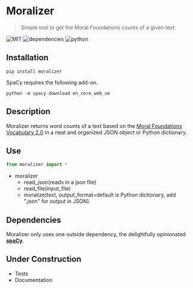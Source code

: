 # Moralizer
> Simple tool to get the Moral Foundations counts of a given text. 

![MIT](https://img.shields.io/dub/l/vibe-d.svg?style=flat-square)
![dependencies](https://img.shields.io/david/expressjs/express.svg?style=flat-square)
![python](https://img.shields.io/badge/python-3.6%2C3.7-blue.svg?style=flat-square)

## Installation
```shell
pip install moralizer
```
SpaCy requires the following add-on.
```shell
python -m spacy download en_core_web_sm
```
## Description 
Moralizer returns word counts of a text based on the [Moral Foundations Vocabulary 2.0](https://osf.io/ezn37/) in a neat and organized JSON object or Python dictionary.

## Use

```python
from moralizer import *
```
- moralizer
  - read_json(reads in a json file)
  - read_file(input_file)
  - moralize(text, output_format=default is Python dictionary, add ".json" for output in JSON).


## Dependencies
Moralizer only uses one outside dependency, the delightfully opinionated [**spaCy**](https://spacy.io/).

## Under Construction 
- Tests
- Documentation